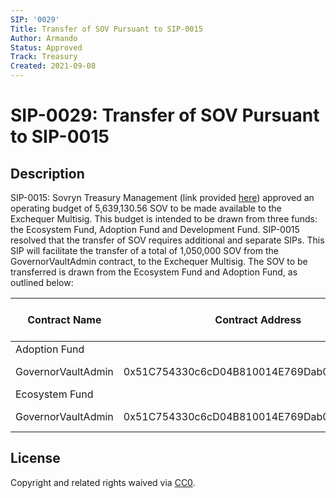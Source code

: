 ```yaml
---
SIP: '0029'
Title: Transfer of SOV Pursuant to SIP-0015
Author: Armando
Status: Approved
Track: Treasury
Created: 2021-09-08
---
```


# SIP-0029: Transfer of SOV Pursuant to SIP-0015

## Description

SIP-0015: Sovryn Treasury Management (link provided [here](https://github.com/DistributedCollective/SIPS/blob/main/SIP-0015.md)) approved an operating budget of 5,639,130.56 SOV to be made available to the Exchequer Multisig. 
This budget is intended to be drawn from three funds: the Ecosystem Fund, Adoption Fund and Development Fund. 
SIP-0015 resolved that the transfer of SOV requires additional and separate SIPs. This SIP will facilitate the transfer of a total of 1,050,000 SOV 
from the GovernorVaultAdmin contract, to the Exchequer Multisig. The SOV to be transferred is drawn from the Ecosystem Fund and Adoption Fund, as outlined below:

| **Contract Name** | **Contract Address** | **Vesting** | **Total Amount (SOV)** |
|--------------------------|-----------------|-----------------|-----------------|
| Adoption Fund | | | |
| GovernorVaultAdmin | 0x51C754330c6cD04B810014E769Dab0343E31409E | No vesting | 800,000 |
| Ecosystem Fund | | | |
| GovernorVaultAdmin | 0x51C754330c6cD04B810014E769Dab0343E31409E | No vesting | 250,000 |

## License
Copyright and related rights waived via [CC0](https://creativecommons.org/publicdomain/zero/1.0/).

